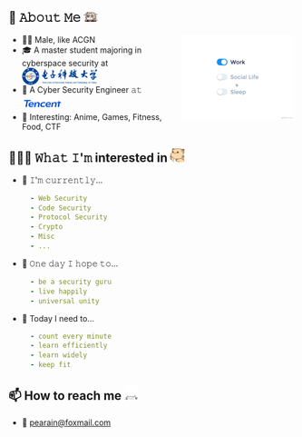 

<!--
**Q1ngD3ngY1/Q1ngD3ngY1** is a ✨ _special_ ✨ repository because its `README.md` (this file) appears on your GitHub profile.

Here are some ideas to get you started:

- 🔭 I’m currently working on ...
- 🌱 I’m currently learning ...
- 👯 I’m looking to collaborate on ...
- 🤔 I’m looking for help with ...
- 💬 Ask me about ...
- 📫 How to reach me: ...
- 😄 Pronouns: ...
- ⚡ Fun fact: ...
-->
## :book: 𝙰𝚋𝚘𝚞𝚝 𝙼𝚎 <img src="https://github.com/Q1ngD3ngY1/Q1ngD3ngY1/blob/main/assets/klee1.gif" width="25" height="25"/>

<img src="https://github.com/Q1ngD3ngY1/Q1ngD3ngY1/blob/main/assets/life_balance.gif" alt="side Image" align="right" width="200" height="auto" />

- 🧑🏻 Male, like ACGN
- 🎓 A master student majoring in cyberspace security at  [<img src="https://github.com/Q1ngD3ngY1/Q1ngD3ngY1/blob/main/assets/uestc.png" height="30em" align="center" alt="UESTC" title="UESTC"/>](https://www.uestc.edu.cn/)
- 💼 A Cyber Security Engineer 𝚊𝚝  [<img src="https://github.com/Q1ngD3ngY1/Q1ngD3ngY1/blob/main/assets/Tencent_English-logo.png" height="30em" align="center" alt="Tencent" title="Tencent"/>](https://github.com/tencent)
- 👯 Interesting: Anime, Games, Fitness, Food, CTF

## 👨🏻‍💻 𝚆𝚑𝚊𝚝 𝙸'𝚖 interested in <img src="https://github.com/Q1ngD3ngY1/Q1ngD3ngY1/blob/main/assets/Hi.gif" width="25" height="25"/>
- 🔨 𝙸'𝚖 𝚌𝚞𝚛𝚛𝚎𝚗𝚝𝚕𝚢...
  ```yaml
    - Web Security
    - Code Security
    - Protocol Security
    - Crypto
    - Misc
    - ...
  ```
- 🤞 𝙾𝚗𝚎 𝚍𝚊𝚢 𝙸 𝚑𝚘𝚙𝚎 𝚝𝚘...
  ```yaml
    - be a security guru
    - live happily
    - universal unity
  ```
- 🎯 Today I need to...
  ```yaml
    - count every minute
    - learn efficiently 
    - learn widely
    - keep fit
  ```
## 📫 How to reach me <img src="https://github.com/Q1ngD3ngY1/Q1ngD3ngY1/blob/main/assets/hello.gif" width="25" height="25" />
- 📮 [pearain@foxmail.com](https://gmail.com)

